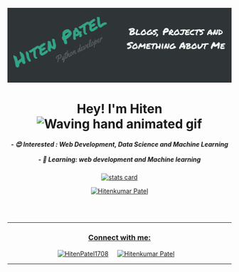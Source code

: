 
 <!---
Inspired from:
https://github.com/snehangsude
 --->
 ![My Banner](images/abc.png)

<h1 align="center">Hey! I'm Hiten <img src="https://raw.githubusercontent.com/nixin72/nixin72/master/wave.gif" 
         alt="Waving hand animated gif"
         height="40"
         width="40"/></h1>


<div align='center'>
<h5>
  - 😍 Interested : Web Development, Data Science and Machine Learning<br><br>
  - 🌱 Learning: web development and Machine learning
</h5>
</div>

<p>
  <a align= "center" href="https://github.com/Hiten1708">
<div align='center'>
    <img alt= "stats card" height="200px" width="400" src="https://github-readme-stats.vercel.app/api?username=Hiten1708&theme=gotham&show_icons=true&count_private=true" />
</div>

<!--  <div align='center'>
    <img alt="lang card" src="https://github-readme-stats.vercel.app/api/top-langs?username=Hiten1708&theme=gotham">  
</div> -->

</p>
<p align="center"> <img src="https://komarev.com/ghpvc/?username=Hiten1708&label=Views 👀&color=003638&style=flat" alt="Hitenkumar Patel" /> </p>


<br><br>
<hr>
<h3 align="center">Connect with me:</h3>
<div align="center">
<a href="https://twitter.com/HitenPatel1708" target="blank"><img align="center" src="https://image.flaticon.com/icons/png/512/1384/1384065.png" alt="HitenPatel1708" height="50" width="50" /></a> &nbsp;&nbsp;&nbsp;
<a href="https://www.linkedin.com/ca/hitenkumar-patel-79287b1a8" target="blank"><img align="center" src="https://image.flaticon.com/icons/png/512/174/174857.png" alt="Hitenkumar Patel" height="50" width="50" /></a>&nbsp;&nbsp;&nbsp;&nbsp;
</div>
<hr>

